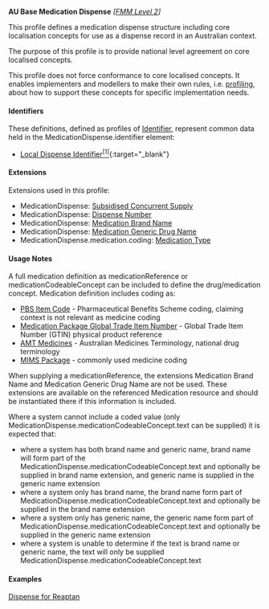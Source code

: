 **AU Base Medication Dispense**  *[[FMM Level 2](guidance.html)]*

This profile defines a medication dispense structure including core localisation concepts for use as a dispense record in an Australian context.

The purpose of this profile is to provide national level agreement on core localised concepts. 

This profile does not force conformance to core localised concepts. It enables implementers and modellers to make their own rules, i.e. [profiling](http://hl7.org/fhir/profiling.html), about how to support these concepts for specific implementation needs.


#### Identifiers
These definitions, defined as profiles of [Identifier](http://hl7.org/fhir/R4/datatypes.html#Identifier), represent common data held in the MedicationDispense.identifier element:
* [Local Dispense Identifier](StructureDefinition-au-localdispenseidentifier.html)[<sup>[1]</sup>](http://ns.electronichealth.net.au/id/hpio-scoped/dispense/1.0/index.html){:target="_blank"}


#### Extensions
Extensions used in this profile:
* MedicationDispense: [Subsidised Concurrent Supply](StructureDefinition-subsidised-concurrent-supply.html)
* MedicationDispense: [Dispense Number](StructureDefinition-dispense-number.html)
* MedicationDispense: [Medication Brand Name](StructureDefinition-medication-brand-name.html) 
* MedicationDispense: [Medication Generic Drug Name](StructureDefinition-medication-generic-name.html)
* MedicationDispense.medication.coding: [Medication Type](StructureDefinition-medication-type.html)


#### Usage Notes
A full medication definition as medicationReference or medicationCodeableConcept can be included to define the drug/medication concept. Medication definition includes coding as:
* [PBS Item Code](https://www.pbs.gov.au/pbs/home) - Pharmaceutical Benefits Scheme coding, claiming context is not relevant as medicine coding
* [Medication Package Global Trade Item Number](http://terminology.hl7.org/ValueSet/v3-GTIN) - Global Trade Item Number (GTIN) physical product reference
* [AMT Medicines](https://healthterminologies.gov.au/fhir/ValueSet/australian-medication-1) - Australian Medicines Terminology, national drug terminology
* [MIMS Package](https://www.mims.com.au/index.php) - commonly used medicine coding

When supplying a medicationReference, the extensions Medication Brand Name and Medication Generic Drug Name are not be used. These extensions are available on the referenced Medication resource and should be instantiated there if this information is included.

Where a system cannot include a coded value (only MedicationDispense.medicationCodeableConcept.text can be supplied) it is expected that:
* where a system has both brand name and generic name, brand name will form part of the MedicationDispense.medicationCodeableConcept.text and optionally be supplied in brand name extension, and generic name is supplied in the generic name extension
* where a system only has brand name, the brand name form part of MedicationDispense.medicationCodeableConcept.text and optionally be supplied in the brand name extension
* where a system only has generic name, the generic name form part of MedicationDispense.medicationCodeableConcept.text and optionally be supplied in the generic name extension
* where a system is unable to determine if the text is brand name or generic name, the text will only be supplied MedicationDispense.medicationCodeableConcept.text


#### Examples

[Dispense for Reaptan](MedicationDispense-medicationdispense-example0.html)
